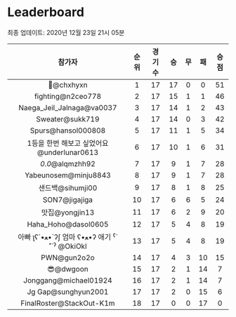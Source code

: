 # Leaderboard
최종 업데이트: 2020년 12월 23일 21시 05분




| 참가자 | 순위 | 경기수 | 승 | 무 | 패 | 승점 |
|:---:|:---:|:---:|:---:|:---:|:---:|:---:|
| 👑@chxhyxn | 1 | 17 | 17 | 0 | 0 | 51 |
| fighting@n2ceo778 | 2 | 17 | 15 | 1 | 1 | 46 |
| Naega_Jeil_Jalnaga@va0037 | 3 | 17 | 14 | 1 | 2 | 43 |
| Sweater@sukk719 | 4 | 17 | 14 | 0 | 3 | 42 |
| Spurs@hansol000808 | 5 | 17 | 11 | 1 | 5 | 34 |
| 1등을 한번 해보고 싶었어요@underlunar0613 | 6 | 17 | 10 | 1 | 6 | 31 |
| _0.0_@alqmzhh92 | 7 | 17 | 9 | 1 | 7 | 28 |
| Yabeunosem@minju8843 | 8 | 17 | 9 | 1 | 7 | 28 |
| 샌드백@sihumji00 | 9 | 17 | 8 | 1 | 8 | 25 |
| SON7@jigajiga | 10 | 17 | 6 | 6 | 5 | 24 |
| 맛집@yongjin13 | 11 | 17 | 6 | 2 | 9 | 20 |
| Haha_Hoho@dasol0605 | 12 | 17 | 5 | 4 | 8 | 19 |
|  아빠  ʅʕ´•ﻌ•`ʔʃ  엄마 ʕ•ﻌ•ʔ 애기 ˁ˙˟˙ˀ @OkiOkl | 13 | 17 | 5 | 4 | 8 | 19 |
| PWN@gun2o2o | 14 | 17 | 4 | 3 | 10 | 15 |
| 😎@dwgoon | 15 | 17 | 2 | 1 | 14 | 7 |
| Jonggang@michael01924 | 16 | 17 | 2 | 1 | 14 | 7 |
| Jg Gap@sunghyun2001 | 17 | 17 | 2 | 0 | 15 | 6 |
| FinalRoster@StackOut-K1m | 18 | 17 | 0 | 0 | 17 | 0 |